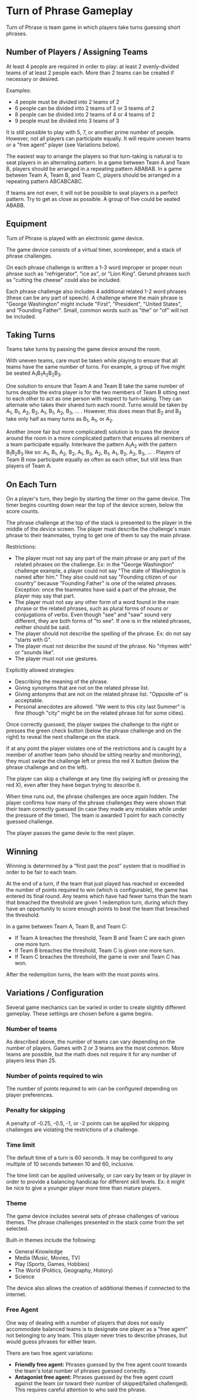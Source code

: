 # Turn of Phrase Gameplay

Turn of Phrase is team game in which players take turns guessing short phrases.

## Number of Players / Assigning Teams

At least 4 people are required in order to play:
at least 2 evenly-divided teams of at least 2 people each.
More than 2 teams can be created if necessary or desired.

Examples:
- 4 people must be divided into 2 teams of 2
- 6 people can be divided into 2 teams of 3 or 3 teams of 2
- 8 people can be divided into 2 teams of 4 or 4 teams of 2
- 9 people must be divided into 3 teams of 3

It is still possible to play with 5, 7, or another prime number of people. However, not all players can participate equally.
It will require uneven teams
or a "free agent" player (see Variations below).

The easiest way to arrange the players so that turn-taking is natural
is to seat players in an alternating pattern.
In a game between Team A and Team B, players should be arranged in a repeating pattern ABABAB.
In a game between Team A, Team B, and Team C, players should be arranged in a repeating pattern ABCABCABC.

If teams are not even, it will not be possible to seat players in a perfect pattern. Try to get as close as possible.
A group of five could be seated ABABB.

## Equipment

Turn of Phrase is played with an electronic game device.

The game device consists of a virtual timer, scorekeeper, and a stack of phrase challenges.

On each phrase challenge is written a 1-3 word improper or proper noun phrase such as "refrigerator", "ice ax", or "Lion King". Gerund phrases such as "cutting the cheese" could also be included.

Each phrase challenge also includes 4 additional related 1-2 word phrases (these can be any part of speech). A challenge where the main phrase is "George Washington" might include "First", "President", "United States", and "Founding Father".
Small, common words such as "the" or "of" will not be included.

## Taking Turns

Teams take turns by passing the game device around the room.

With uneven teams, care must be taken while playing to ensure 
that all teams have the same number of turns.
For example, a group of five might be seated A<sub>1</sub>B<sub>1</sub>A<sub>2</sub>B<sub>2</sub>B<sub>3</sub>.

One solution to ensure that Team A and Team B take the same number of turns despite the extra player is for
the two members of Team B sitting next to each other to act as one person
with respect to turn-taking. They can alternate who takes their shared turn each round.
Turns would be taken by A<sub>1</sub>, B<sub>1</sub>, A<sub>2</sub>, B<sub>2</sub>, A<sub>1</sub>, B<sub>1</sub>, A<sub>2</sub>, B<sub>3</sub>, ... . However, this does mean that B<sub>2</sub> and B<sub>3</sub> take only half as many turns as B<sub>1</sub>, A<sub>1</sub>, or A<sub>2</sub>.

Another (more fair but more complicated) solution is to pass the device around the room in a more complicated pattern that ensures all members of a team participate equally. Interleave the pattern A<sub>1</sub>A<sub>2</sub> with the pattern B<sub>1</sub>B<sub>2</sub>B<sub>3</sub> like so:
A<sub>1</sub>, B<sub>1</sub>, A<sub>2</sub>, B<sub>2</sub>, A<sub>1</sub>, B<sub>3</sub>, A<sub>2</sub>, B<sub>1</sub>, A<sub>1</sub>, B<sub>2</sub>, A<sub>2</sub>, B<sub>3</sub>, ... .
Players of Team B now participate equally as often as each other, but still less than players of Team A.

## On Each Turn

On a player's turn, they begin by starting the timer on the game device.
The timer begins counting down near the top of the device screen,
below the score counts.

The phrase challenge at the top of the stack is presented to the player in the middle of the device screen.
The player must describe the challenge's main phrase to their teammates, trying to get one of them to say the main phrase.

Restrictions:
- The player must not say any part of the main phrase or any part of the related phrases on the challenge.
Ex: in the "George Washington" challenge example, a player could not say "The state of Washington is named after him." They also could not say "Founding citizen of our country" because "Founding Father" is one of the related phrases. Exception: once the teammates have said a part of the phrase, the player may say that part.
- The player must not say any other form of a word found in the main phrase or the related phrases, such as plural forms of nouns or conjugations of verbs. Even though "see" and "saw" sound very different, they are both forms of "to see". If one is in the related phrases, neither should be said.
- The player should not describe the spelling of the phrase. Ex: do not say "starts with G".
- The player must not describe the sound of the phrase. No "rhymes with" or "sounds like".
- The player must not use gestures.

Explicitly allowed strategies:
- Describing the meaning of the phrase.
- Giving synonyms that are not on the related phrase list.
- Giving antonyms that are not on the related phrase list. "Opposite of" is acceptable.
- Personal anecdotes are allowed. "We went to this city last Summer" is fine (though "city" might be on the related phrase list for some cities).

Once correctly guessed, the player swipes the challenge to the right or presses the green check button (below the phrase challenge and on the right) to reveal the next challenge on the stack.

If at any point the player violates one of the restrictions and is caught by a member of another team (who should be sitting nearby and monitoring), they must swipe the challenge left or press the red X button (below the phrase challenge and on the left).

The player can skip a challenge at any time (by swiping left or pressing the red X), even after they have begun trying to describe it.

When time runs out, the phrase challenges are once again hidden. The player confirms how many of the phrase challenges they were shown that their team correctly guessed (in case they made any mistakes while under the pressure of the timer). The team is awarded 1 point for each correctly guessed challenge.

The player passes the game devie to the next player.

## Winning

Winning is determined by a "first past the post" system that is modified in order to be fair to each team.

At the end of a turn, if the team that just played has reached or exceeded the number of points required to win (which is configurable),
the game has entered its final round.
Any teams which have had fewer turns than the team that breached the threshold are given 1 redemption turn,
during which they have an opportunity to score enough points to beat the team that breached the threshold.

In a game between Team A, Team B, and Team C:
- If Team A breaches the threshold, Team B and Team C are each given one more turn.
- If Team B breaches the threshold, Team C is given one more turn.
- If Team C breaches the threshold, the game is over and Team C has won.

After the redemption turns, the team with the most points wins.

## Variations / Configuration

Several game mechanics can be varied in order to create slightly different gameplay.
These settings are chosen before a game begins.

### Number of teams

As described above, the number of teams can vary depending on the number of players. Games with 2 or 3 teams are the most common. More teams are possible, but the math does not require it for any number of players less than 25.

### Number of points required to win

The number of points required to win can be configured depending on player preferences. 

### Penalty for skipping

A penalty of -0.25, -0.5, -1, or -2 points can be applied for skipping challenges are violating the restrictions of a challenge.

### Time limit

The default time of a turn is 60 seconds. It may be configured to any multiple of 10 seconds between
10 and 60, inclusive.

The time limit can be applied universally, or can vary by team or by player in order to provide a balancing handicap for different skill levels.
Ex: it might be nice to give a younger player more time than mature players. 

### Theme

The game device includes several sets of phrase challenges of various themes.
The phrase challenges presented in the stack come from the set selected.

Built-in themes include the following:
- General Knowledge
- Media (Music, Movies, TV)
- Play (Sports, Games, Hobbies)
- The World (Politics, Geography, History)
- Science

The device also allows the creation of additional themes if connected to the internet.

### Free Agent

One way of dealing with a number of players that does not easily accommodate balanced teams
is to designate one player as a "free agent" not belonging to any team.
This player never tries to describe phrases, but would guess phrases for either team.

There are two free agent variations:

- **Friendly free agent:** Phrases guessed by the free agent count towards the team's total number of phrases guessed correctly.
- **Antagonist free agent:** Phrases guessed by the free agent count against the team (or toward their number of skipped/failed challenged). This requires careful attention to who said the phrase.